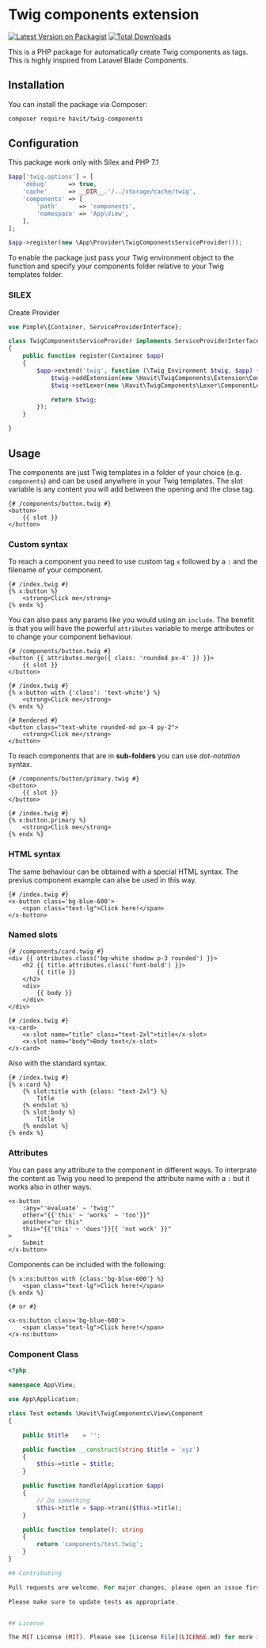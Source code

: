 # Twig components extension

[![Latest Version on Packagist](https://img.shields.io/packagist/v/havit/twig-components.svg?style=flat-square)](https://packagist.org/packages/performing/twig-components)
[![Total Downloads](https://img.shields.io/packagist/dt/havit/twig-components.svg?style=flat-square)](https://packagist.org/packages/havit/twig-components)

This is a PHP package for automatically create Twig components as tags. This is highly inspired from Laravel Blade Components.  

## Installation

You can install the package via Composer:

```bash
composer require havit/twig-components
```

## Configuration

This package work only with Silex and PHP 7.1

```php
$app['twig.options'] = [
    'debug'      => true,
    'cache'      => __DIR__.'/../storage/cache/twig',
    'components' => [
        'path'      => 'components',
        'namespace' => 'App\View',
    ],
];

$app->register(new \App\Provider\TwigComponentsServiceProvider());
```

To enable the package just pass your Twig environment object to the function and specify your components folder relative to your Twig templates folder.

### SILEX

Create Provider

```php
use Pimple\{Container, ServiceProviderInterface};

class TwigComponentsServiceProvider implements ServiceProviderInterface
{
    public function register(Container $app)
    {
        $app->extend('twig', function (\Twig_Environment $twig, $app) {
            $twig->addExtension(new \Havit\TwigComponents\Extension\ComponentExtension($twig));
            $twig->setLexer(new \Havit\TwigComponents\Lexer\ComponentLexer($twig));

            return $twig;
        });
    }

}
```

## Usage

The components are just Twig templates in a folder of your choice (e.g. `components`) and can be used anywhere in your Twig templates. The slot variable is any content you will add between the opening and the close tag.

```twig
{# /components/button.twig #}
<button>
    {{ slot }}
</button>
```

### Custom syntax

To reach a component you need to use custom tag `x` followed by a `:` and the filename of your component.

```twig
{# /index.twig #}
{% x:button %}
    <strong>Click me</strong>
{% endx %}
```

You can also pass any params like you would using an `include`. The benefit is that you will have the powerful `attributes` variable to merge attributes or to change your component behaviour.

```twig
{# /components/button.twig #}
<button {{ attributes.merge({ class: 'rounded px-4' }) }}>
    {{ slot }}
</button>

{# /index.twig #}
{% x:button with {'class': 'text-white'} %}
    <strong>Click me</strong>
{% endx %}

{# Rendered #}
<button class="text-white rounded-md px-4 py-2">
    <strong>Click me</strong>
</button>
```

To reach components that are in **sub-folders** you can use _dot-notation_ syntax.

```twig
{# /components/button/primary.twig #}
<button>
    {{ slot }}
</button>

{# /index.twig #}
{% x:button.primary %}
    <strong>Click me</strong>
{% endx %}
```

### HTML syntax

The same behaviour can be obtained with a special HTML syntax. The previus component example can alse be used in this way.

```twig
{# /index.twig #}
<x-button class='bg-blue-600'>
    <span class="text-lg">Click here!</span>
</x-button>
```

### Named slots

```twig
{# /components/card.twig #}
<div {{ attributes.class('bg-white shadow p-3 rounded') }}>
    <h2 {{ title.attributes.class('font-bold') }}>
        {{ title }}
    </h2>
    <div>
        {{ body }}
    </div>
</div>

{# /index.twig #}
<x-card>
    <x-slot name="title" class="text-2xl">title</x-slot>
    <x-slot name="body">Body text</x-slot>
</x-card>
```

Also with the standard syntax.

```twig
{# /index.twig #}
{% x:card %}
    {% slot:title with {class: "text-2xl"} %}
        Title
    {% endslot %}
    {% slot:body %}
        Title
    {% endslot %}
{% endx %}
```

### Attributes

You can pass any attribute to the component in different ways. To interprate the content as Twig you need to prepend the attribute name with a `:` but it works also in other ways.

```twig
<x-button 
    :any="'evaluate' ~ 'twig'"
    other="{{'this' ~ 'works' ~ 'too'}}" 
    another="or this"
    this="{{'this' ~ 'does'}}{{ 'not work' }}"
>
    Submit
</x-button>
```

Components can be included with the following:

```twig
{% x:ns:button with {class:'bg-blue-600'} %}
    <span class="text-lg">Click here!</span>
{% endx %}

{# or #}

<x-ns:button class='bg-blue-600'>
    <span class="text-lg">Click here!</span>
</x-ns:button>
```

### Component Class

```php
<?php

namespace App\View;

use App\Application;

class Test extends \Havit\TwigComponents\View\Component
{

    public $title    = '';

    public function __construct(string $title = 'xyz')
    {
        $this->title = $title;
    }

    public function handle(Application $app)
    {
        // Do something
        $this->title = $app->trans($this->title);
    }

    public function template(): string
    {
        return 'components/test.twig';
    }
}

## Contributing

Pull requests are welcome. For major changes, please open an issue first to discuss what you would like to change.

Please make sure to update tests as appropriate.


## License

The MIT License (MIT). Please see [License File](LICENSE.md) for more information.
